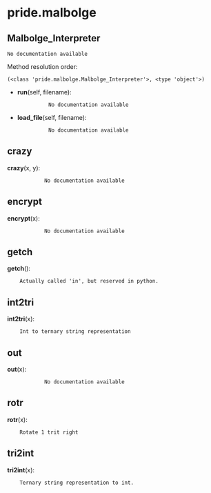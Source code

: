 pride.malbolge
==============



Malbolge_Interpreter
--------------

	No documentation available


Method resolution order: 

	(<class 'pride.malbolge.Malbolge_Interpreter'>, <type 'object'>)

- **run**(self, filename):

				No documentation available


- **load_file**(self, filename):

				No documentation available


crazy
--------------

**crazy**(x, y):

				No documentation available


encrypt
--------------

**encrypt**(x):

				No documentation available


getch
--------------

**getch**():

		Actually called 'in', but reserved in python.


int2tri
--------------

**int2tri**(x):

		Int to ternary string representation


out
--------------

**out**(x):

				No documentation available


rotr
--------------

**rotr**(x):

		Rotate 1 trit right


tri2int
--------------

**tri2int**(x):

		Ternary string representation to int.
